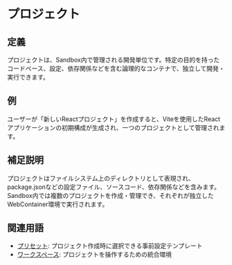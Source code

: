 # プロジェクト

## 定義
プロジェクトは、Sandbox内で管理される開発単位です。特定の目的を持ったコードベース、設定、依存関係などを含む論理的なコンテナで、独立して開発・実行できます。

## 例
ユーザーが「新しいReactプロジェクト」を作成すると、Viteを使用したReactアプリケーションの初期構成が生成され、一つのプロジェクトとして管理されます。

## 補足説明
プロジェクトはファイルシステム上のディレクトリとして表現され、package.jsonなどの設定ファイル、ソースコード、依存関係などを含みます。Sandbox内では複数のプロジェクトを作成・管理でき、それぞれが独立したWebContainer環境で実行されます。

## 関連用語
- [プリセット](./preset.md): プロジェクト作成時に選択できる事前設定テンプレート
- [ワークスペース](./workspace.md): プロジェクトを操作するための統合環境
